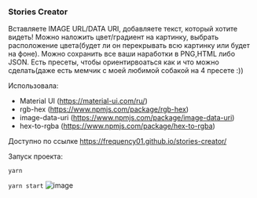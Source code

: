### Stories Creator

Вставляете IMAGE URL/DATA URI, добавляете текст, который хотите видеть! Можно наложить цвет/градиент на картинку, выбрать расположение цвета(будет ли он перекрывать всю картинку или будет на фоне). Можно сохранить все ваши наработки в PNG,HTML либо JSON.
Есть пресеты, чтобы ориентирвоаться как и что можно сделать(даже есть мемчик с моей любимой собакой на 4 пресете :))

Использовала:
- Material UI (https://material-ui.com/ru/)
- rgb-hex (https://www.npmjs.com/package/rgb-hex)
- image-data-uri (https://www.npmjs.com/package/image-data-uri)
- hex-to-rgba (https://www.npmjs.com/package/hex-to-rgba)


Доступно по ссылке https://frequency01.github.io/stories-creator/

Запуск проекта:

`yarn`

`yarn start`
![image](https://user-images.githubusercontent.com/58260898/118412962-83adda00-b6a5-11eb-9639-ac6fede0e4a2.png)
